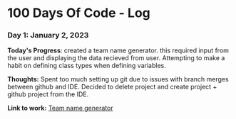 # 100 Days Of Code - Log

### Day 1: January 2, 2023

**Today's Progress**: created a team name generator. this required input from the user and displaying the data recieved from user. Attempting to make a habit on defining class types when defining variables.

**Thoughts:** Spent too much setting up git due to issues with branch merges between github and IDE. Decided to delete project and create project + github project from the IDE.

**Link to work:** [Team name generator](https://github.com/Sara-Pak/100-days-of-Python/blob/master/team-name-generator.py)
